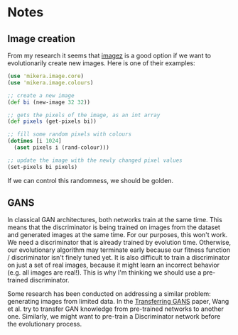 # Notes

## Image creation

From my research it seems that [imagez](https://github.com/mikera/imagez) is a
good option if we want to evolutionarily create new images. Here is one of their
examples:

```clojure
(use 'mikera.image.core)
(use 'mikera.image.colours)

;; create a new image
(def bi (new-image 32 32))

;; gets the pixels of the image, as an int array
(def pixels (get-pixels bi))

;; fill some random pixels with colours
(dotimes [i 1024]
  (aset pixels i (rand-colour)))

;; update the image with the newly changed pixel values
(set-pixels bi pixels)
```

If we can control this randomness, we should be golden.

## GANS

In classical GAN architectures, both networks train at the same time. This means
that the discriminator is being trained on images from the dataset and generated
images at the same time. For our purposes, this won't work. We need a
discriminator that is already trained by evolution time. Otherwise, our
evolutionary algorithm may terminate early because our fitness function /
discriminator isn't finely tuned yet. It is also difficult to train a discriminator on just a set of real images, because it might learn an incorrect behavior (e.g. all images are real!). This is why I'm thinking we should use a pre-trained discriminator.

Some research has been conducted on addressing a similar problem:
generating images from limited data. In the
[Transferring GANS](http://openaccess.thecvf.com/content_ECCV_2018/papers/yaxing_wang_Transferring_GANs_generating_ECCV_2018_paper.pdf)
paper, Wang et al. try to transfer GAN knowledge from pre-trained networks to
another one. Similarly, we might want to pre-train a Discriminator network
before the evolutionary process.
